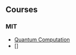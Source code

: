 ## Courses
### MIT
- [Quantum Computation](https://ocw.mit.edu/courses/mathematics/18-435j-quantum-computation-fall-2003/) 
- []
